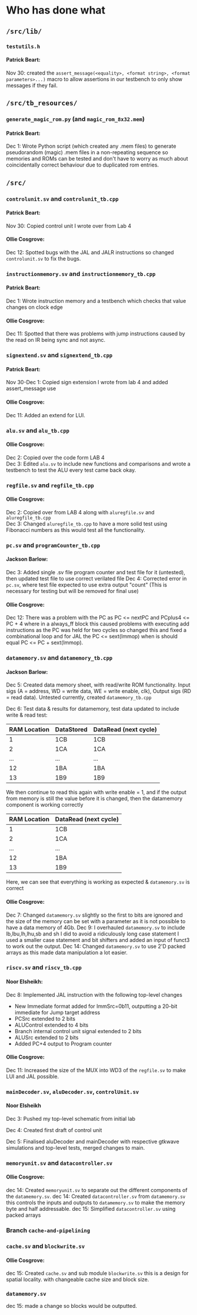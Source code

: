 # Who has done what
## `/src/lib/`
### `testutils.h`
#### Patrick Beart:
Nov 30: created the `assert_message(<equality>, <format string>, <format parameters>...)` macro to allow assertions in our testbench to only show messages if they fail.
## `/src/tb_resources/`
### `generate_magic_rom.py` (and `magic_rom_8x32.mem`)
#### Patrick Beart:
Dec 1: Wrote Python script (which created any .mem files) to generate pseudorandom (magic) .mem files in a non-repeating sequence so memories and ROMs can be tested and don't have to worry as much about coincidentally correct behaviour due to duplicated rom entries.
## `/src/`
### `controlunit.sv` and `controlunit_tb.cpp`
#### Patrick Beart:
Nov 30: Copied control unit I wrote over from Lab 4

#### Ollie Cosgrove:
Dec 12: Spotted bugs with the JAL and JALR instructions so changed `controlunit.sv` to fix the bugs. 
### `instructionmemory.sv` and `instructionmemory_tb.cpp`
#### Patrick Beart:
Dec 1: Wrote instruction memory and a testbench which checks that value changes on clock edge
#### Ollie Cosgrove:
Dec 11: Spotted that there was problems with jump instructions caused by the read on IR being sync and not async.

### `signextend.sv` and `signextend_tb.cpp`
#### Patrick Beart:
Nov 30-Dec 1: Copied sign extension I wrote from lab 4 and added assert_message use

#### Ollie Cosgrove:
Dec 11: Added an extend for LUI.
### `alu.sv` and `alu_tb.cpp`

#### Ollie Cosgrove:
Dec 2: Copied over the code form LAB 4 <br>
Dec 3: Edited `alu.sv` to include new functions and comparisons and wrote a testbench to test the ALU every test came back okay. 
### `regfile.sv` and `regfile_tb.cpp` 
#### Ollie Cosgrove:

Dec 2: Copied over from LAB 4 along with `aluregfile.sv` and `aluregfile_tb.cpp` <br>
Dec 3: Changed `aluregfile_tb.cpp` to have a more solid test using Fibonacci numbers as this would test all the functionality.

### `pc.sv` and `programCounter_tb.cpp`
#### Jackson Barlow:
Dec 3: Added single .sv file program counter and test file for it (untested), then updated test file to use correct verilated file
Dec 4: Corrected error in `pc.sv`, where test file expected to use extra output "count" (This is necessary for testing but will be removed for final use)
#### Ollie Cosgrove:
Dec 12: There was a problem with the PC as PC <= nextPC and PCplus4 <= PC + 4 where in a always_ff block this caused problems with executing add instructions as the PC was held for two cycles so changed this and fixed a combinational loop and for JAL the PC <= sext(Immop) when is should equal PC <= PC + sext(Immop).
### `datamemory.sv` and `datamemory_tb.cpp`
#### Jackson Barlow:
Dec 5: Created data memory sheet, with read/write ROM functionality. Input sigs (A = address, WD = write data, WE = write enable, clk), Output sigs (RD = read data). Untested currently, created `datamemory_tb.cpp`

Dec 6: Test data & results for datamemory, test data updated to include write & read test:

|RAM Location|DataStored|DataRead (next cycle)|
| --- | --- | --- |
|1|1CB|1CB|
|2|1CA|1CA|
|...|...|...|
|12|1BA|1BA|
|13|1B9|1B9|

We then continue to read this again with write enable = 1, and if the output from memory is still the value before it is changed, then the datamemory component is working correctly

|RAM Location|DataRead (next cycle)|
| --- | --- |
|1|1CB|
|2|1CA|
|...|...|
|12|1BA|
|13|1B9|

Here, we can see that everything is working as expected & `datamemory.sv` is correct

#### Ollie Cosgrove:

Dec 7: Changed `datamemory.sv` slightly so the first to bits are ignored and the size of the memory can be set with a parameter as it is not possible to have a data memory of 4Gb.
Dec 9: I overhauled `datamemory.sv` to include lb,lbu,lh,lhu,sb and sh I did to avoid a ridiculously long case statement I used a smaller case statement and bit shifters and added an input of funct3 to work out the output. 
Dec 14: Changed `datamemory.sv` to use 2'D packed arrays as this made data manipulation a lot easier.

### `riscv.sv` and `riscv_tb.cpp`
#### Noor Elsheikh:
Dec 8: Implemented JAL instruction with the following top-level changes
   - New Immediate format added for ImmSrc=0b11, outputting a 20-bit immediate for Jump target address
   - PCSrc extended to 2 bits
   - ALUControl extended to 4 bits
   - Branch internal control unit signal extended to 2 bits
   - ALUSrc extended to 2 bits
   - Added PC+4 output to Program counter

#### Ollie Cosgrove:
Dec 11: Increased the size of the MUX into WD3 of the `regfile.sv` to make LUI and JAL possible.

### `mainDecoder.sv`, `aluDecoder.sv`, `controlUnit.sv`
#### Noor Elsheikh
Dec 3: Pushed my top-level schematic from initial lab

Dec 4: Created first draft of control unit

Dec 5: Finalised aluDecoder and mainDecoder with respective gtkwave simulations and top-level tests, merged changes to main.
   
### `memoryunit.sv` and `datacontroller.sv`
#### Ollie Cosgrove:
dec 14: Created `memoryunit.sv` to separate out the different components of the `datamemory.sv`.
dec 14: Created `datacontroller.sv` from `datamemory.sv` this controls the inputs and outputs to `datamemory.sv` to make the memory byte and half addressable.
dec 15: Simplified `datacontroller.sv` using packed arrays

### Branch `cache-and-pipelining` 

### `cache.sv` and `blockwrite.sv`

#### Ollie Cosgrove:
dec 15: Created `cache.sv` and sub module `blockwrite.sv` this is a design for spatial locality. with changeable cache size and block size.

### `datamemory.sv`
dec 15: made a change so blocks would be outputted.
